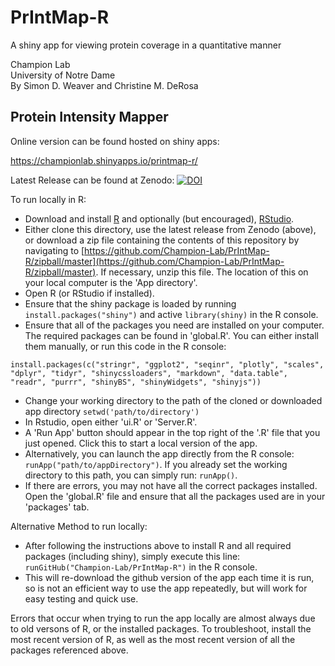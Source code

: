# PrIntMap-R
A shiny app for viewing protein coverage in a quantitative manner  

Champion Lab  
University of Notre Dame  
By Simon D. Weaver and Christine M. DeRosa  

## Protein Intensity Mapper

Online version can be found hosted on shiny apps:  

https://championlab.shinyapps.io/printmap-r/

Latest Release can be found at Zenodo: 
[![DOI](https://zenodo.org/badge/497019874.svg)](https://zenodo.org/badge/latestdoi/497019874)


To run locally in R:  

 * Download and install [R](https://www.r-project.org/) and optionally (but encouraged), [RStudio](https://www.rstudio.com/products/rstudio/download/).
 * Either clone this directory, use the latest release from Zenodo (above), or download a zip file containing the contents of this repository by navigating to [https://github.com/Champion-Lab/PrIntMap-R/zipball/master](https://github.com/Champion-Lab/PrIntMap-R/zipball/master). If necessary, unzip this file. The location of this on your local computer is the 'App directory'.
 * Open R (or RStudio if installed).
 * Ensure that the shiny package is loaded by running `install.packages("shiny")` and active `library(shiny)` in the R console.
 * Ensure that all of the packages you need are installed on your computer. The required packages can be found in 'global.R'. You can either install them manually, or run this code in the R console:
 ```
 install.packages(c("stringr", "ggplot2", "seqinr", "plotly", "scales", "dplyr", "tidyr", "shinycssloaders", "markdown", "data.table", "readr", "purrr", "shinyBS", "shinyWidgets", "shinyjs"))
 ```  
 * Change your working directory to the path of the cloned or downloaded app directory `setwd('path/to/directory')`
 * In Rstudio, open either 'ui.R' or 'Server.R'.
 * A 'Run App' button should appear in the top right of the '.R' file that you just opened. Click this to start a local version of the app. 
 * Alternatively, you can launch the app directly from the R console: `runApp("path/to/appDirectory")`. If you already set the working directory to this path, you can simply run: `runApp()`.
 * If there are errors, you may not have all the correct packages installed. Open the 'global.R' file and ensure that all the packages used are in your 'packages' tab.

Alternative Method to run locally: 

 * After following the instructions above to install R and all required packages (including shiny), simply execute this line: `runGitHub("Champion-Lab/PrIntMap-R")` in the R console.
 * This will re-download the github version of the app each time it is run, so is not an efficient way to use the app repeatedly, but will work for easy testing and quick use.


Errors that occur when trying to run the app locally are almost always due to old versons of R, or the installed packages. To troubleshoot, install the most recent version of R, as well as the most recent version of all the packages referenced above.
